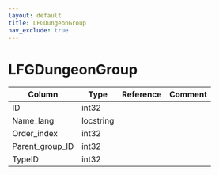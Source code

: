 ```yaml
---
layout: default
title: LFGDungeonGroup
nav_exclude: true
---
```

# LFGDungeonGroup

| Column | Type | Reference | Comment |
|--------|------|-----------|---------|
|ID|int32|||
|Name_lang|locstring|||
|Order_index|int32|||
|Parent_group_ID|int32|||
|TypeID|int32|||
